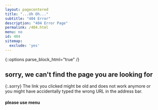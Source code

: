 ```yaml
---
layout: pagecentered
title: "...Uh Oh..."
subtitle: "404 Error"
description: "404 Error Page"
permalink: /404.html
menu: no
id: 404
sitemap:
  exclude: 'yes'
---
```


{::options parse_block_html="true" /}
<span class="fa fa-map-signs" style="font-size:9em; color:#4499D4;"></span>

## sorry, we can't find the page you are looking for #
{:.sorry}
The link you clicked might be old and does not work anymore or you might have accidentally typed the wrong URL in the address bar.
     
#### please use menu #